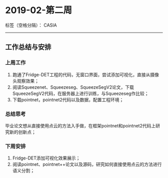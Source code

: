 ﻿# 2019-02-第二周

标签（空格分隔）： CASIA

---

## 工作总结与安排

### 上周工作

1. 跑通了Fridge-DET工程的代码，无窗口界面，尝试添加可视化，直接从摄像头观察效果；
2. 阅读Squeezenet、Squeezeseg、SqueezeSegV2论文，下载SqueezeSegV2代码，在服务器上进行训练，与Squeezeseg作比较；
3. 下载pointnet，pointnet2代码以及数据，配置工程环境；


### 总结思考

毕业论文想从直接使用点云的方法入手做，在框架pointnet和pointnet2代码上研究新的创新点；

### 下周安排

1. Fridge-DET添加可视化效果展示；
2. 阅读pointnet、pointnet++论文以及源码，研究如何直接使用点云的方法进行语义分割；



